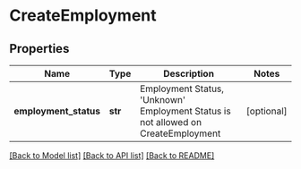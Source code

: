 # CreateEmployment

## Properties
Name | Type | Description | Notes
------------ | ------------- | ------------- | -------------
**employment_status** | **str** | Employment Status, &#x27;Unknown&#x27; Employment Status is not allowed on CreateEmployment | [optional] 

[[Back to Model list]](../README.md#documentation-for-models) [[Back to API list]](../README.md#documentation-for-api-endpoints) [[Back to README]](../README.md)


